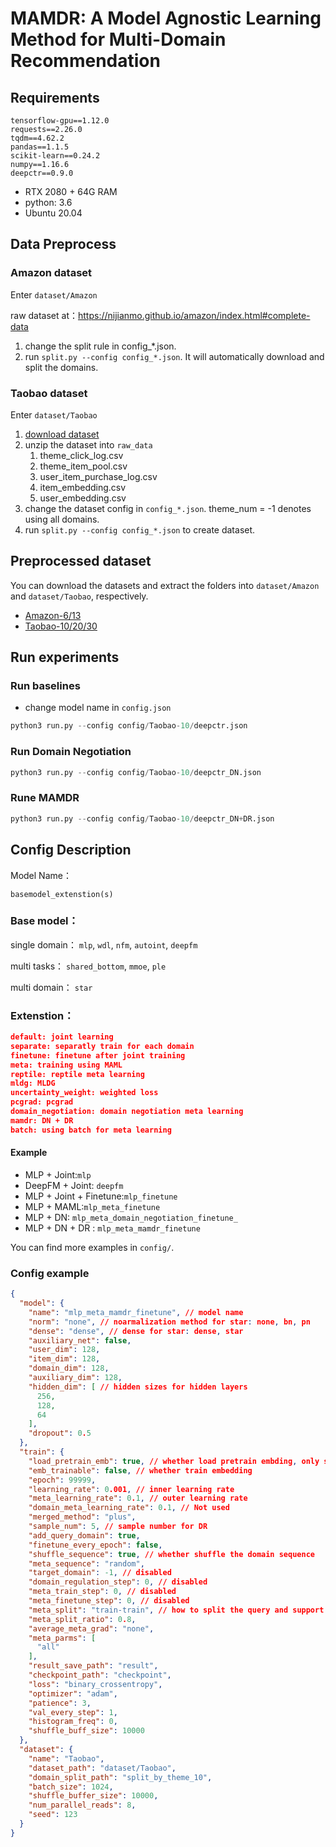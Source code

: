 # MAMDR: A Model Agnostic Learning Method for Multi-Domain Recommendation

## Requirements
```text
tensorflow-gpu==1.12.0
requests==2.26.0
tqdm==4.62.2
pandas==1.1.5
scikit-learn==0.24.2
numpy==1.16.6
deepctr==0.9.0
```
* RTX 2080 + 64G RAM
* python: 3.6
* Ubuntu 20.04
## Data Preprocess

### Amazon dataset
Enter `dataset/Amazon`

raw dataset at：https://nijianmo.github.io/amazon/index.html#complete-data
1. change the split rule in config_*.json.
2. run `split.py --config config_*.json`. It will automatically download and split the domains.

### Taobao dataset
Enter `dataset/Taobao`
1. [download dataset](https://tianchi.aliyun.com/dataset/dataDetail?dataId=9716)
2. unzip the dataset into `raw_data`
   1. theme_click_log.csv
   2. theme_item_pool.csv
   3. user_item_purchase_log.csv
   4. item_embedding.csv
   5. user_embedding.csv
3. change the dataset config in `config_*.json`. theme_num = -1 denotes using all domains.
4. run `split.py --config config_*.json` to create dataset.

## Preprocessed dataset
You can download the datasets and extract the folders into `dataset/Amazon` and `dataset/Taobao`, respectively.
* [Amazon-6/13](https://drive.google.com/file/d/1JpzaDZioLTlGMJdiLIvrP8m9ngOGe7dI/view?usp=sharing)
* [Taobao-10/20/30](https://drive.google.com/file/d/1L-Y6KZ5-DWKYLspaLo0oxPAQ-MxUgIKe/view?usp=sharing)
## Run experiments

### Run baselines
* change model name in `config.json`
``` python
python3 run.py --config config/Taobao-10/deepctr.json
```
### Run Domain Negotiation
``` python
python3 run.py --config config/Taobao-10/deepctr_DN.json
```
### Rune MAMDR
``` python
python3 run.py --config config/Taobao-10/deepctr_DN+DR.json
```

## Config Description

Model Name：

``basemodel_extenstion(s)``

### Base model：

single domain： `mlp`, `wdl`, `nfm`, `autoint`, `deepfm`

multi tasks： `shared_bottom`, `mmoe`, `ple`

multi domain： `star`

### Extenstion：
```json
default: joint learning
separate: separatly train for each domain
finetune: finetune after joint training
meta: training using MAML
reptile: reptile meta learning
mldg: MLDG
uncertainty_weight: weighted loss
pcgrad: pcgrad        
domain_negotiation: domain negotiation meta learning
mamdr: DN + DR       
batch: using batch for meta learning
```
#### Example
* MLP + Joint:`mlp`
* DeepFM + Joint: `deepfm`
* MLP + Joint + Finetune:`mlp_finetune`
* MLP + MAML:`mlp_meta_finetune`
* MLP + DN: `mlp_meta_domain_negotiation_finetune_`
* MLP + DN + DR : `mlp_meta_mamdr_finetune`

You can find more examples in `config/`.

### Config example
```json
{
  "model": {
    "name": "mlp_meta_mamdr_finetune", // model name
    "norm": "none", // noarmalization method for star: none, bn, pn
    "dense": "dense", // dense for star: dense, star
    "auxiliary_net": false,
    "user_dim": 128,
    "item_dim": 128,
    "domain_dim": 128,
    "auxiliary_dim": 128,
    "hidden_dim": [ // hidden sizes for hidden layers
      256,
      128,
      64
    ],
    "dropout": 0.5
  },
  "train": {
    "load_pretrain_emb": true, // whether load pretrain embding, only support for Taobao
    "emb_trainable": false, // whether train embedding
    "epoch": 99999,
    "learning_rate": 0.001, // inner learning rate
    "meta_learning_rate": 0.1, // outer learning rate
    "domain_meta_learning_rate": 0.1, // Not used
    "merged_method": "plus", 
    "sample_num": 5, // sample number for DR
    "add_query_domain": true,
    "finetune_every_epoch": false,
    "shuffle_sequence": true, // whether shuffle the domain sequence
    "meta_sequence": "random",
    "target_domain": -1, // disabled
    "domain_regulation_step": 0, // disabled
    "meta_train_step": 0, // disabled
    "meta_finetune_step": 0, // disabled
    "meta_split": "train-train", // how to split the query and support set for meta-learning: train-train, meta-train/val, meta-train/val-no-exclusive
    "meta_split_ratio": 0.8,
    "average_meta_grad": "none",
    "meta_parms": [
      "all"
    ],
    "result_save_path": "result",
    "checkpoint_path": "checkpoint",
    "loss": "binary_crossentropy",
    "optimizer": "adam",
    "patience": 3,
    "val_every_step": 1,
    "histogram_freq": 0,
    "shuffle_buff_size": 10000
  },
  "dataset": {
    "name": "Taobao",
    "dataset_path": "dataset/Taobao",
    "domain_split_path": "split_by_theme_10",
    "batch_size": 1024,
    "shuffle_buffer_size": 10000,
    "num_parallel_reads": 8,
    "seed": 123
  }
}
```
